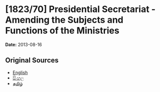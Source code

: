 # [1823/70] Presidential Secretariat - Amending the Subjects and Functions of the Ministries

**Date:** 2013-08-16

## Original Sources

- [English](https://documents.gov.lk/view/extra-gazettes/2013/8/1823-70_E.pdf)
- [සිංහල](https://documents.gov.lk/view/extra-gazettes/2013/8/1823-70_S.pdf)
- [தமிழ்](https://documents.gov.lk/view/extra-gazettes/2013/8/1823-70_T.pdf)
